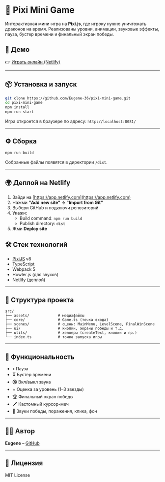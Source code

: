 # 🐉 Pixi Mini Game

Интерактивная мини-игра на **Pixi.js**, где игроку нужно уничтожать драконов на время. Реализованы уровни, анимации, звуковые эффекты, пауза, бустер времени и финальный экран победы.

## 🚀 Демо

👉 [Играть онлайн (Netlify)](https://dragonignis.netlify.app/)  

---

## 📦 Установка и запуск

```bash
git clone https://github.com/Eugene-36/pixi-mini-game.git
cd pixi-mini-game
npm install
npm run start
```

Игра откроется в браузере по адресу: `http://localhost:8081/`

---

## ⚙️ Сборка

```bash
npm run build
```

Собранные файлы появятся в директории `/dist`.

---

## 🌍 Деплой на Netlify

1. Зайди на [https://app.netlify.com](https://app.netlify.com)
2. Нажми **"Add new site" → "Import from Git"**
3. Выбери GitHub и подключи репозиторий
4. Укажи:
   - Build command: `npm run build`
   - Publish directory: `dist`
5. Жми **Deploy site**


## 🛠 Стек технологий

- [PixiJS](https://pixijs.com/) v8
- TypeScript
- Webpack 5
- Howler.js (для звуков)
- Netlify (деплой)

---

## 📁 Структура проекта

```
src/
├── assets/             # медиафайлы
├── core/               # Game.ts (точка входа)
├── scenes/             # сцены: MainMenu, LevelScene, FinalWinScene
├── ui/                 # кнопки, экраны победы и т.д.
├── utils/              # хелперы (createText, кнопки и пр.)
└── index.ts            # точка запуска игры
```

---

## 🧪 Функциональность

- ⏸ Пауза
- ⏳ Бустер времени
- 🔇 Вкл/выкл звука
- ⭐ Оценка за уровень (1–3 звезды)
- 🏆 Финальный экран победы
- 🗡 Кастомный курсор-меч
- 🎵 Звуки победы, поражения, клика, фон

---

## 👨‍💻 Автор

**Eugene** – [GitHub](https://github.com/Eugene-36)

---

## 📜 Лицензия

MIT License